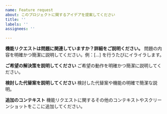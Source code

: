 ```yaml
---
name: Feature request
about: このプロジェクトに関するアイデアを提案してください
title: ''
labels: ''
assignees: ''

---
```


**機能リクエストは問題に関連していますか？詳細をご説明ください。**
問題の内容を明確かつ簡潔に説明してください。例：[...] を行うたびにイライラします。


**ご希望の解決策を説明してください**
ご希望の動作を明確かつ簡潔に説明してください。


**検討した代替案を説明してください**
検討した代替案や機能の明確で簡潔な説明。


**追加のコンテキスト**
機能リクエストに関するその他のコンテキストやスクリーンショットをここに追加してください。

